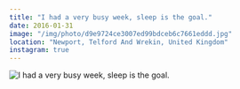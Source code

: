 ```yaml
---
title: "I had a very busy week, sleep is the goal."
date: 2016-01-31
image: "/img/photo/d9e9724ce3007ed99bdceb6c7661eddd.jpg"
location: "Newport, Telford And Wrekin, United Kingdom"
instagram: true
---
```


![I had a very busy week, sleep is the goal.](/img/photo/d9e9724ce3007ed99bdceb6c7661eddd.jpg)
